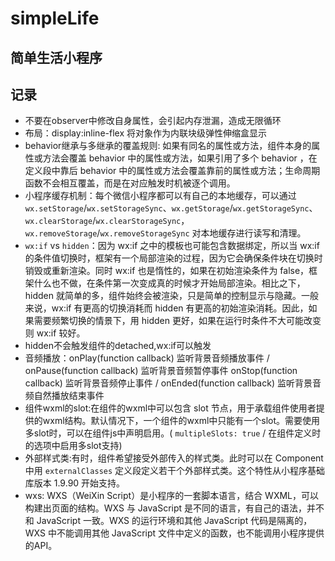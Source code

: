 # simpleLife
## 简单生活小程序

## 记录
* 不要在observer中修改自身属性，会引起内存泄漏，造成无限循环
* 布局：display:inline-flex 将对象作为内联块级弹性伸缩盒显示
* behavior继承与多继承的覆盖规则: 如果有同名的属性或方法，组件本身的属性或方法会覆盖 behavior 中的属性或方法，如果引用了多个 behavior ，在定义段中靠后 behavior 中的属性或方法会覆盖靠前的属性或方法；生命周期函数不会相互覆盖，而是在对应触发时机被逐个调用。
* 小程序缓存机制：每个微信小程序都可以有自己的本地缓存，可以通过 `wx.setStorage`/`wx.setStorageSync`、`wx.getStorage`/`wx.getStorageSync`、`wx.clearStorage`/`wx.clearStorageSync`，`wx.removeStorage`/`wx.removeStorageSync` 对本地缓存进行读写和清理。
* `wx:if` vs `hidden`：因为 wx:if 之中的模板也可能包含数据绑定，所以当 wx:if 的条件值切换时，框架有一个局部渲染的过程，因为它会确保条件块在切换时销毁或重新渲染。同时 wx:if 也是惰性的，如果在初始渲染条件为 false，框架什么也不做，在条件第一次变成真的时候才开始局部渲染。相比之下，hidden 就简单的多，组件始终会被渲染，只是简单的控制显示与隐藏。一般来说，wx:if 有更高的切换消耗而 hidden 有更高的初始渲染消耗。因此，如果需要频繁切换的情景下，用 hidden 更好，如果在运行时条件不大可能改变则 wx:if 较好。
* hidden不会触发组件的detached,wx:if可以触发
* 音频播放：onPlay(function callback) 监听背景音频播放事件 / onPause(function callback) 监听背景音频暂停事件 onStop(function callback) 监听背景音频停止事件 / onEnded(function callback) 监听背景音频自然播放结束事件
* 组件wxml的slot:在组件的wxml中可以包含 slot 节点，用于承载组件使用者提供的wxml结构。默认情况下，一个组件的wxml中只能有一个slot。需要使用多slot时，可以在组件js中声明启用。( `multipleSlots: true` / 在组件定义时的选项中启用多slot支持)
* 外部样式类:有时，组件希望接受外部传入的样式类。此时可以在 Component 中用 `externalClasses` 定义段定义若干个外部样式类。这个特性从小程序基础库版本 1.9.90 开始支持。
* wxs: WXS（WeiXin Script）是小程序的一套脚本语言，结合 WXML，可以构建出页面的结构。WXS 与 JavaScript 是不同的语言，有自己的语法，并不和 JavaScript 一致。WXS 的运行环境和其他 JavaScript 代码是隔离的，WXS 中不能调用其他 JavaScript 文件中定义的函数，也不能调用小程序提供的API。